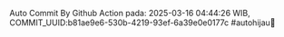 Auto Commit By Github Action pada: 2025-03-16 04:44:26 WIB, COMMIT_UUID:b81ae9e6-530b-4219-93ef-6a39e0e0177c #autohijau🗿
